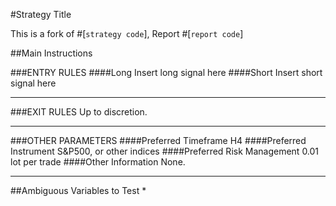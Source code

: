 #Strategy Title

This is a fork of #[`strategy code`], Report #[`report code`]

##Main Instructions
 
###ENTRY RULES
####Long
Insert long signal here
####Short
Insert short signal here
***

###EXIT RULES
Up to discretion.
***

###OTHER PARAMETERS
####Preferred Timeframe
H4
####Preferred Instrument
S&P500, or other indices
####Preferred Risk Management
0.01 lot per trade
####Other Information
None.
***

##Ambiguous Variables to Test
* 